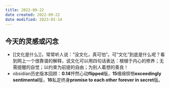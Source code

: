 ```yaml
---
title: 2022-09-22
date created: 2022-09-22
date modified: 2023-03-14
---
```


## 今天的灵感或闪念

- [[文化是什么]]，常常听人说：“没文化，真可怕”。可“文化”到底是什么呢？看到网上一个很靠谱的解释，说文化可以用四句话表达：根植于内心的修养；无需提醒的自觉；以约束为前提的自由；为别人着想的善良！
- obsidian历史版本回顾：**0.14**怦然心动**flipped**版，**15**缠绵悱恻**exceedingly sentimental**版，**16**私定终身**promise to each other forever in secret**版。
